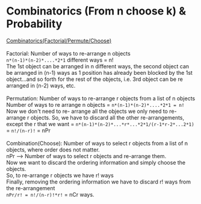# Combinatorics (From n choose k) & Probability

[Combinatorics(Factorial/Permute/Choose)](https://www.youtube.com/watch?v=8RRo6Ti9d0U&ab_channel=SpoonfulofMaths)
<br/>
<br/>
Factorial: Number of ways to re-arrange n objects<br/>
`n*(n-1)*(n-2)*....*2*1` different ways = n!<br/>
The 1st object can be arranged in n different ways, the second object can be arranged in (n-1) ways as 1 position has already been blocked by the 1st object...and so forth for the rest of the objects, i.e. 3rd object can be re arranged in (n-2) ways, etc.
<br/>
<br/>
Permutation: Number of ways to re-arrange r objects from a list of n objects<br/>
Number of ways to re arrange n objects = `n*(n-1)*(n-2)*....*2*1 = n!`<br/>
Now we don't need to re- arrange all the objects we only need to re-arrange r objects.
So, we have to discard all the other re-arrangements, except the r that we want = `n*(n-1)*(n-2)*...*r*...*2*1/(r-1*r-2*...2*1)` = `n!/(n-r)!` = nPr
<br/>
<br/>
Combination(Choose): Number of ways to select r objects from  a list of n objects, where order does not matter.<br/>
nPr --> Number of ways to select r objects and re-arrange them.<br/>
Now we want to discard the ordering information and simply choose the objects.<br/>
So, to re-arrange r objects we have r! ways<br/>
Finally, removing the ordering information we have to discard r! ways from the re-arrangement<br/>
`nPr/r! = n!/(n-r)!*r!` = nCr ways.

